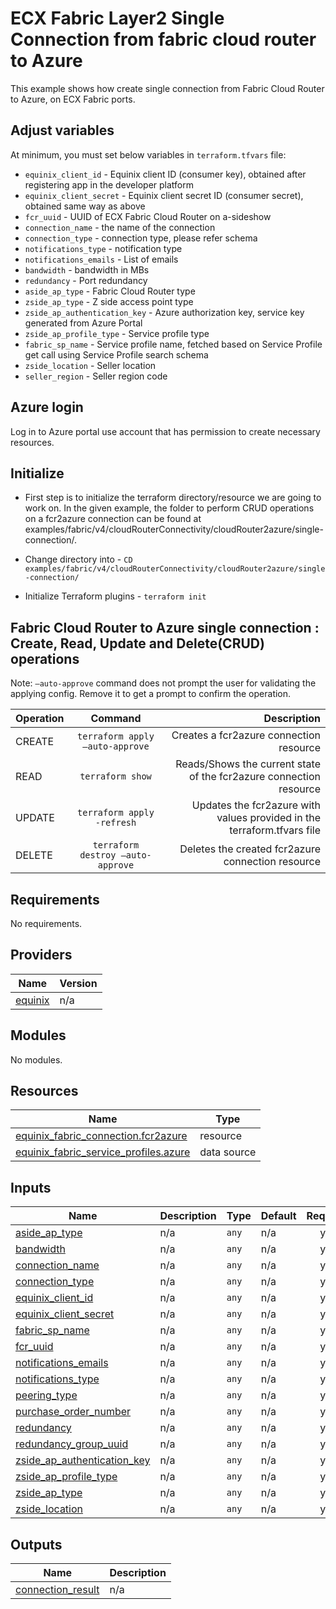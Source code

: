 # ECX Fabric Layer2 Single Connection from fabric cloud router to Azure

This example shows how create single connection from Fabric Cloud Router to Azure, on ECX Fabric ports.

## Adjust variables
At minimum, you must set below variables in `terraform.tfvars` file:

- `equinix_client_id` - Equinix client ID (consumer key), obtained after registering app in the developer platform
- `equinix_client_secret` - Equinix client secret ID (consumer secret), obtained same way as above
- `fcr_uuid` - UUID of ECX Fabric Cloud Router on a-sideshow
- `connection_name` - the name of the connection
- `connection_type` - connection type, please refer schema
- `notifications_type` - notification type
- `notifications_emails` - List of emails
- `bandwidth` - bandwidth in MBs
- `redundancy` - Port redundancy
- `aside_ap_type` - Fabric Cloud Router type
- `zside_ap_type` - Z side access point type
- `zside_ap_authentication_key` - Azure authorization key, service key generated from Azure Portal
- `zside_ap_profile_type` - Service profile type
- `fabric_sp_name` - Service profile name, fetched based on Service Profile get call using Service Profile search schema
- `zside_location` - Seller location
- `seller_region` - Seller region code

## Azure login

Log in to Azure portal use account that has permission to create necessary resources.

## Initialize
- First step is to initialize the terraform directory/resource we are going to work on.
  In the given example, the folder to perform CRUD operations on a fcr2azure connection can be found at examples/fabric/v4/cloudRouterConnectivity/cloudRouter2azure/single-connection/.

- Change directory into - `CD examples/fabric/v4/cloudRouterConnectivity/cloudRouter2azure/single-connection/`
- Initialize Terraform plugins - `terraform init`

## Fabric Cloud Router to Azure single connection : Create, Read, Update and Delete(CRUD) operations
Note: `–auto-approve` command does not prompt the user for validating the applying config. Remove it to get a prompt to confirm the operation.

| Operation |              Command              |                                                             Description |
|:----------|:---------------------------------:|------------------------------------------------------------------------:|
| CREATE    |  `terraform apply –auto-approve`  |                                 Creates a fcr2azure connection resource |
| READ      |         `terraform show`          |      Reads/Shows the current state of the fcr2azure connection resource |
| UPDATE    |    `terraform apply -refresh`     | Updates the fcr2azure with values provided in the terraform.tfvars file |
| DELETE    | `terraform destroy –auto-approve` |                       Deletes the created fcr2azure connection resource |

<!-- BEGIN_TF_DOCS -->
## Requirements

No requirements.

## Providers

| Name | Version |
|------|---------|
| <a name="provider_equinix"></a> [equinix](#provider\_equinix) | n/a |

## Modules

No modules.

## Resources

| Name | Type |
|------|------|
| [equinix_fabric_connection.fcr2azure](https://registry.terraform.io/providers/equinix/equinix/latest/docs/resources/fabric_connection) | resource |
| [equinix_fabric_service_profiles.azure](https://registry.terraform.io/providers/equinix/equinix/latest/docs/data-sources/fabric_service_profiles) | data source |

## Inputs

| Name | Description | Type | Default | Required |
|------|-------------|------|---------|:--------:|
| <a name="input_aside_ap_type"></a> [aside\_ap\_type](#input\_aside\_ap\_type) | n/a | `any` | n/a | yes |
| <a name="input_bandwidth"></a> [bandwidth](#input\_bandwidth) | n/a | `any` | n/a | yes |
| <a name="input_connection_name"></a> [connection\_name](#input\_connection\_name) | n/a | `any` | n/a | yes |
| <a name="input_connection_type"></a> [connection\_type](#input\_connection\_type) | n/a | `any` | n/a | yes |
| <a name="input_equinix_client_id"></a> [equinix\_client\_id](#input\_equinix\_client\_id) | n/a | `any` | n/a | yes |
| <a name="input_equinix_client_secret"></a> [equinix\_client\_secret](#input\_equinix\_client\_secret) | n/a | `any` | n/a | yes |
| <a name="input_fabric_sp_name"></a> [fabric\_sp\_name](#input\_fabric\_sp\_name) | n/a | `any` | n/a | yes |
| <a name="input_fcr_uuid"></a> [fcr\_uuid](#input\_fcr\_uuid) | n/a | `any` | n/a | yes |
| <a name="input_notifications_emails"></a> [notifications\_emails](#input\_notifications\_emails) | n/a | `any` | n/a | yes |
| <a name="input_notifications_type"></a> [notifications\_type](#input\_notifications\_type) | n/a | `any` | n/a | yes |
| <a name="input_peering_type"></a> [peering\_type](#input\_peering\_type) | n/a | `any` | n/a | yes |
| <a name="input_purchase_order_number"></a> [purchase\_order\_number](#input\_purchase\_order\_number) | n/a | `any` | n/a | yes |
| <a name="input_redundancy"></a> [redundancy](#input\_redundancy) | n/a | `any` | n/a | yes |
| <a name="input_redundancy_group_uuid"></a> [redundancy\_group\_uuid](#input\_redundancy\_group\_uuid) | n/a | `any` | n/a | yes |
| <a name="input_zside_ap_authentication_key"></a> [zside\_ap\_authentication\_key](#input\_zside\_ap\_authentication\_key) | n/a | `any` | n/a | yes |
| <a name="input_zside_ap_profile_type"></a> [zside\_ap\_profile\_type](#input\_zside\_ap\_profile\_type) | n/a | `any` | n/a | yes |
| <a name="input_zside_ap_type"></a> [zside\_ap\_type](#input\_zside\_ap\_type) | n/a | `any` | n/a | yes |
| <a name="input_zside_location"></a> [zside\_location](#input\_zside\_location) | n/a | `any` | n/a | yes |

## Outputs

| Name | Description |
|------|-------------|
| <a name="output_connection_result"></a> [connection\_result](#output\_connection\_result) | n/a |
<!-- END_TF_DOCS -->